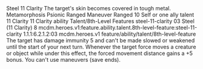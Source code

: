 <ability>
  <name>Steel</name>
  <cost>11 Clarity</cost>
  <flavor>The target&apos;s skin becomes covered in tough metal.</flavor>
  <keywords>
    <keyword>Metamorphosis</keyword>
    <keyword>Psionic</keyword>
    <keyword>Ranged</keyword>
  </keywords>
  <type>Maneuver</type>
  <distance>Ranged 10</distance>
  <target>Self or one ally</target>
  <metadata>
    <class>talent</class>
    <cost>11 Clarity</cost>
    <cost_amount>11</cost_amount>
    <cost_resource>Clarity</cost_resource>
    <feature_type>ability</feature_type>
    <file_dpath>Talent/8th-Level Features</file_dpath>
    <item_id>steel-11-clarity</item_id>
    <item_index>03</item_index>
    <item_name>Steel (11 Clarity)</item_name>
    <level>8</level>
    <scc>mcdm.heroes.v1:feature.ability.talent.8th-level-feature:steel-11-clarity</scc>
    <scdc>1.1.1:6.2.1.2:03</scdc>
    <source>mcdm.heroes.v1</source>
    <type>feature/ability/talent/8th-level-feature</type>
  </metadata>
  <effects>
    <effect type="mundane">The target has damage immunity 5 and can&apos;t be made slowed or weakened until the start of your next turn. Whenever the target force moves a creature or object while under this effect, the forced movement distance gains a +5 bonus.</effect>
    <effect type="mundane" name="Strained">You can&apos;t use maneuvers (save ends).</effect>
  </effects>
</ability>
